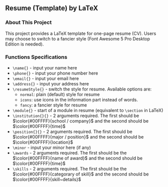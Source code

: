 ## Resume (Template) by LaTeX

### About This Project
This project provides a LaTeX template for one-page resume (CV). Users may choose to switch to a fancier style (Font Awesome 5 Pro Desktop Edition is needed).
### Functions Specifications
* `\name{}` - input your name here
* `\phone{}` - input your phone number here
* `\email{}` - input your email here
* `\address{}` - input your address here
* `\resumeStyle{}` - switch the style for resume. Available options are:
    * `normal`: plain (default) style for resume
    * `icons`: use icons in the information part instead of words.
    * `fancy`: a fancier style for resume
* `\module{}` - start of a module in resume (equivalent to `\section` in LaTeX)
* `\institution{}{}` - 2 arguments required. The first should be $\color{#00FFFF}{school / company}$ and the second should be $\color{#00FFFF}{time}$
* `\position{}{}` - 2 arguments required. The first should be $\color{#00FFFF}{major / position}$ and the second should be $\color{#00FFFF}{location}$
* `\minor` - input your minor here (if any)
* `\awards` - 2 arguments required. The first should be the $\color{#00FFFF}{name of award}$ and the second should be $\color{#00FFFF}{time}$
* `\skills` - 2 arguments required. The first should be the $\color{#00FFFF}{categorary of skill}$ and the second should be $\color{#00FFFF}{skill~details}$